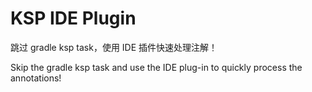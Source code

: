 # KSP IDE Plugin

跳过 gradle ksp task，使用 IDE 插件快速处理注解！

Skip the gradle ksp task and use the IDE plug-in to quickly process the annotations!